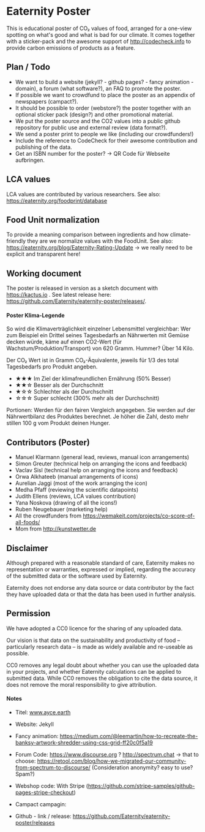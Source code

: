 # Eaternity Poster
This is educational poster of CO₂ values of food, arranged for a one-view spotting on what's good and what is bad for our climate. It comes together with a sticker-pack and the awesome support of http://codecheck.info to provide carbon emissions of products as a feature.

## Plan / Todo
- We want to build a website (jekyll? - github pages? - fancy animation - domain), a forum (what software?), an FAQ to promote the poster.
- If possible we want to crowdfund to place the poster as an appendix of newspapers (campact?).
- It should be possible to order (webstore?) the poster together with an optional sticker pack (design?) and other promotional material.
- We put the poster source and the CO2 values into a public github repository for public use and external review (data format?).
- We send a poster print to people we like (including our crowdfunders!)
- Include the reference to CodeCheck for their awesome contribution and publishing of the data.
- Get an ISBN number for the poster? -> QR Code für Webseite aufbringen.


## LCA values
LCA values are contributed by various researchers. See also: https://eaternity.org/foodprint/database

## Food Unit normalization
To provide a meaning comparison between ingredients and how climate-friendly they are we normalize values with the FoodUnit. See also: https://eaternity.org/blog/Eaternity-Rating-Update
-> we really need to be explicit and transparent here!

## Working document
The poster is released in version as a sketch document with https://kactus.io . See latest release here: https://github.com/Eaternity/eaternity-poster/releases/.


#### Poster Klima-Legende
So wird die Klimaverträglichkeit einzelner Lebensmittel vergleichbar: Wer zum Beispiel ein Drittel seines Tagesbedarfs an Nährwerten mit Gemüse decken würde, käme auf einen CO2-Wert (für Wachstum/Produktion/Transport) von 620 Gramm. Hummer? Über 14 Kilo.

Der CO₂ Wert ist in Gramm CO₂-Äquivalente, jeweils für 1/3 des total Tagesbedarfs pro Produkt angeben.
- ★★★ Im Ziel der klimafreundlichen Ernährung (50% Besser) 
- ★★☆ Besser als der Durchschnitt
- ★☆☆ Schlechter als der Durchschnitt
- ☆☆☆ Super schlecht (300% mehr als der Durchschnitt)

Portionen: Werden für den fairen Vergleich angegeben. Sie werden auf der Nährwertbilanz des Produktes berechnet. Je höher die Zahl, desto mehr stillen 100 g vom Produkt deinen Hunger.

## Contributors (Poster)
- Manuel Klarmann (general lead, reviews, manual icon arrangements)
- Simon Greuter (technical help on arranging the icons and feedback)
- Vaclav Sisl (technical help on arranging the icons and feedback)
- Orwa Alkhateeb (manual arrangements of icons)
- Aurelian Jaggi (most of the work arranging the icon)
- Medha Pfaff (reviewing the scientific datapoints)
- Judith Ellens (reviews, LCA values contribution)
- Yana Noskova (drawing of all the icons!)
- Ruben Neugebauer (marketing help)
- All the crowdfunders from https://wemakeit.com/projects/co-score-of-all-foods/
- Mom from http://kunstwetter.de

## Disclaimer

Although prepared with a reasonable standard of care, Eaternity makes no representation or warranties, expressed or implied, regarding the accuracy of the submitted data or the software used by Eaternity.

Eaternity does not endorse any data source or data contributor by the fact they have uploaded data or that the data has been used in further analysis.

## Permission

We have adopted a CC0 licence for the sharing of any uploaded data.

Our vision is that data on the sustainability and productivity of food – particularly research data – is made as widely available and re-useable as possible.

CC0 removes any legal doubt about whether you can use the uploaded data in your projects, and whether Eaternity calculations can be applied to submitted data. While CC0 removes the obligation to cite the data source, it does not remove the moral responsibility to give attribution.

#### Notes
- Titel: www.ayce.earth
- Website: Jekyll
- Fancy animation:
https://medium.com/@leemartin/how-to-recreate-the-banksy-artwork-shredder-using-css-grid-ff20c0f5a19

- Forum Code: https://www.discourse.org ? http://spectrum.chat -> that to choose: https://retool.com/blog/how-we-migrated-our-community-from-spectrum-to-discourse/ (Consideration anonymity? easy to use? Spam?)
- Webshop code: With Stripe (https://github.com/stripe-samples/github-pages-stripe-checkout)
- Campact campagin:
- Github - link / release: https://github.com/Eaternity/eaternity-poster/releases
